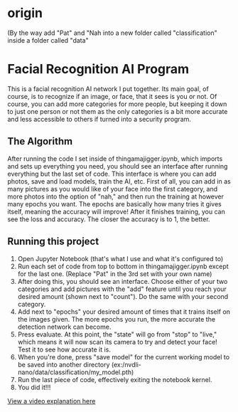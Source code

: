 # origin
(By the way add "Pat" and "Nah into a new folder called "classification" inside a folder called "data"
 # Facial Recognition AI Program

 This is a facial recognition AI network I put together. Its main goal, of course, is to recognize if an image, or face, that it sees is you or not. Of course, you can add more categories for more people, but keeping it down to just one person or not them as the only categories is a bit more accurate and less accessible to others if turned into a security program. 


## The Algorithm

After running the code I set inside of thingamajigger.ipynb, which imports and sets up everything you need, you should see an interface after running everything but the last set of code. This interface is where you can add photos, save and load models, train the AI, etc. First of all, you can add in as many pictures as you would like of your face into the first category, and more photos into the option of "nah," and then run the training at however many epochs you want. The epochs are basically how many tries it gives itself, meaning the accuracy will improve!
After it finishes training, you can see the loss and accuracy. The closer the accuracy is to 1, the better.


## Running this project

1. Open Jupyter Notebook (that's what I use and what it's configured to)
2. Run each set of code from top to bottom in thingamajigger.ipynb except for the last one. (Replace "Pat" in the 3rd set with your own name)
3. After doing this, you should see an interface. Choose either of your two categories and add pictures with the "add" feature until you reach your desired amount (shown next to "count"). Do the same with your second category.
4. Add next to "epochs" your desired amount of times that it trains itself on the images given. The more epochs you run, the more accurate the detection network can become.
5. Press evaluate. At this point, the "state" will go from "stop" to "live," which means it will now scan its camera to try and detect your face! Test it to see how accurate it is.
6. When you're done, press "save model" for the current working model to be saved into another directory (ex:/nvdli-nano/data/classification/my_model.pth)
7. Run the last piece of code, effectively exiting the notebook kernel.
8. You did it!!!


[View a video explanation here](https://www.youtube.com/watch?v=eIsQiTveKt4)
